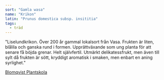 ```yaml
---
sort: "Gamla wasa"
name: "Krikon"
latin: "Prunus domestica subsp. insititia"
tags:
  - träd
---
```


"Liselundkrikon. Över 200 år gammal lokalsort från Vasa. Frukten är liten, blålila och ganska rund i formen. Upprättväxande som ung planta för att senare få böjda grenar. Helt självfertil. Utmärkt delikatessfrukt, men även till sylt då frukten är sött, kryddigt aromatisk i smaken, men enbart en aning syrlighet."

[Blomqvist Plantskola](https://www.blomqvistplantskola.com/index.php?route=product/product&product_id=3001)
